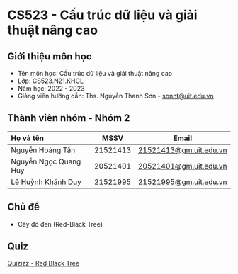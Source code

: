 # **CS523 - Cấu trúc dữ liệu và giải thuật nâng cao**
## **Giới thiệu môn học**
- Tên môn học: Cấu trúc dữ liệu và giải thuật nâng cao
- Lớp: CS523.N21.KHCL
- Năm học: 2022 - 2023
- Giảng viên hướng dẫn: Ths. Nguyễn Thanh Sơn - sonnt@uit.edu.vn
## **Thành viên nhóm - Nhóm 2**
|**Họ và tên**      |**MSSV**|**Email**             |
|:------------------|:------:|:--------------------:|
|Nguyễn Hoàng Tân   	 |21521413|21521413@gm.uit.edu.vn|
|Nguyễn Ngọc Quang Huy   |20521401|20521401@gm.uit.edu.vn|
|Lê Huỳnh Khánh Duy|21521995|21521995@gm.uit.edu.vn|
## **Chủ đề**
- Cây đỏ đen (Red-Black Tree)

## **Quiz**
[Quizizz - Red Black Tree](https://quizizz.com/admin/quiz/64633f3a290296001e035810?source=quiz_share)
